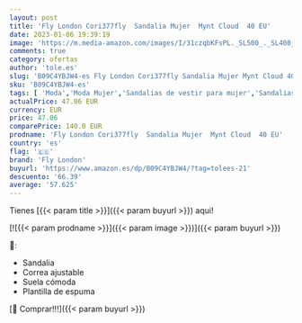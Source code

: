```yaml
---
layout: post
title: 'Fly London Cori377fly  Sandalia Mujer  Mynt Cloud  40 EU'
date: 2023-01-06 19:39:19
image: 'https://m.media-amazon.com/images/I/31czqbKFsPL._SL500_._SL400_.jpg'
comments: true
category: ofertas
author: 'tole.es'
slug: 'B09C4YBJW4-es Fly London Cori377fly Sandalia Mujer Mynt Cloud 40 EU'
sku: 'B09C4YBJW4-es'
tags: [ 'Moda','Moda Mujer','Sandalias de vestir para mujer','Sandalias y palas de mujer','Zapatos para mujer','fly london','sandalia','🇪🇸', ]
actualPrice: 47.06 EUR
currency: EUR
price: 47.06
comparePrice: 140.0 EUR
prodname: 'Fly London Cori377fly  Sandalia Mujer  Mynt Cloud  40 EU'
country: 'es'
flag: '🇪🇸'
brand: 'Fly London'
buyurl: 'https://www.amazon.es/dp/B09C4YBJW4/?tag=tolees-21'
descuento: '66.39'
average: '57.625'
---
```


Tienes [{{< param title >}}]({{< param buyurl >}}) aqui!

[![{{< param prodname >}}]({{< param image >}})]({{< param buyurl >}})

🔎:

- Sandalia
- Correa ajustable
- Suela cómoda
- Plantilla de espuma

[🛒 Comprar!!!]({{< param buyurl >}})
